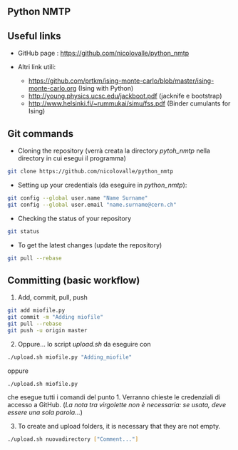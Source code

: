 ## Python NMTP

## Useful links



* GitHub page : https://github.com/nicolovalle/python_nmtp

* Altri link utili:
  * https://github.com/prtkm/ising-monte-carlo/blob/master/ising-monte-carlo.org (Ising with Python)
  * http://young.physics.ucsc.edu/jackboot.pdf (jacknife e bootstrap)
  * http://www.helsinki.fi/~rummukai/simu/fss.pdf (Binder cumulants for Ising)




## Git commands

* Cloning the repository (verrà creata la directory _pytoh_nmtp_ nella directory in cui esegui il programma)

```sh
git clone https://github.com/nicolovalle/python_nmtp
```


* Setting up your credentials (da eseguire in _python_nmtp_):
```sh
git config --global user.name "Name Surname"
git config --global user.email "name.surname@cern.ch"
```


* Checking the status of your repository
```sh
git status
```


* To get the latest changes (update the repository)
```sh
git pull --rebase
```




## Committing (basic workflow)


1. Add, commit, pull, push
```sh
git add miofile.py
git commit -m "Adding miofile"
git pull --rebase
git push -u origin master
```

2. Oppure... lo script _upload.sh_ da eseguire con
```sh
./upload.sh miofile.py "Adding_miofile"
```
oppure
```sh
./upload.sh miofile.py
```
che esegue tutti i comandi del punto 1. Verranno chieste le credenziali di accesso a GitHub. (_La nota tra virgolette non è necessaria: se usata, deve essere una sola parola..._)

3. To create and upload folders, it is necessary that they are not empty.
```sh
./upload.sh nuovadirectory ["Comment..."]
```